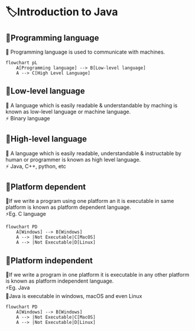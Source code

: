 # 🏷️Introduction to Java

## 📂Programming language
🔹 Programming language is used to communicate with machines.

```mermaid
flowchart pL
    A[Programming language] --> B[Low-level language]
    A --> C[High Level Language]
```

## 📂Low-level language
🔹 A language which is easily readable & understandable by maching is known as low-level language or machine language. <br>
⚡ Binary language

## 📂High-level language
🔹 A language which is easily readable, understandable & instructable by human or programmer is known as high level language. <br>
⚡ Java, C++, python, etc


## 📂Platform dependent
🔹If we write a program using one platform an it is executable in same platform is known as platform dependent language. <br>
⚡Eg. C language
```mermaid
flowchart PD
    A[Windows] --> B[Windows]
    A --> |Not Executable|C[MacOS]
    A --> |Not Executable|D[Linux]
```

## 📂Platform independent
🔹If we write a program in one platform it is executable in any other platform is known as platform independent language. <br>
⚡Eg. Java <br>
🔸Java is executable in windows, macOS and even Linux
```mermaid
flowchart PD
    A[Windows] --> B[Windows]
    A --> |Not Executable|C[MacOS]
    A --> |Not Executable|D[Linux]
```